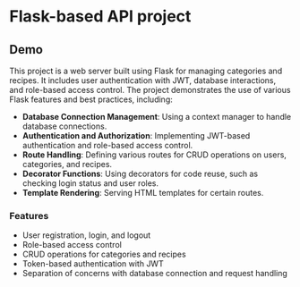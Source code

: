 # Flask-based API project

## Demo

This project is a web server built using Flask for managing categories and recipes. It includes user authentication with JWT, database interactions, and role-based access control. The project demonstrates the use of various Flask features and best practices, including:

- **Database Connection Management**: Using a context manager to handle database connections.
- **Authentication and Authorization**: Implementing JWT-based authentication and role-based access control.
- **Route Handling**: Defining various routes for CRUD operations on users, categories, and recipes.
- **Decorator Functions**: Using decorators for code reuse, such as checking login status and user roles.
- **Template Rendering**: Serving HTML templates for certain routes.

### Features

- User registration, login, and logout
- Role-based access control
- CRUD operations for categories and recipes
- Token-based authentication with JWT
- Separation of concerns with database connection and request handling
